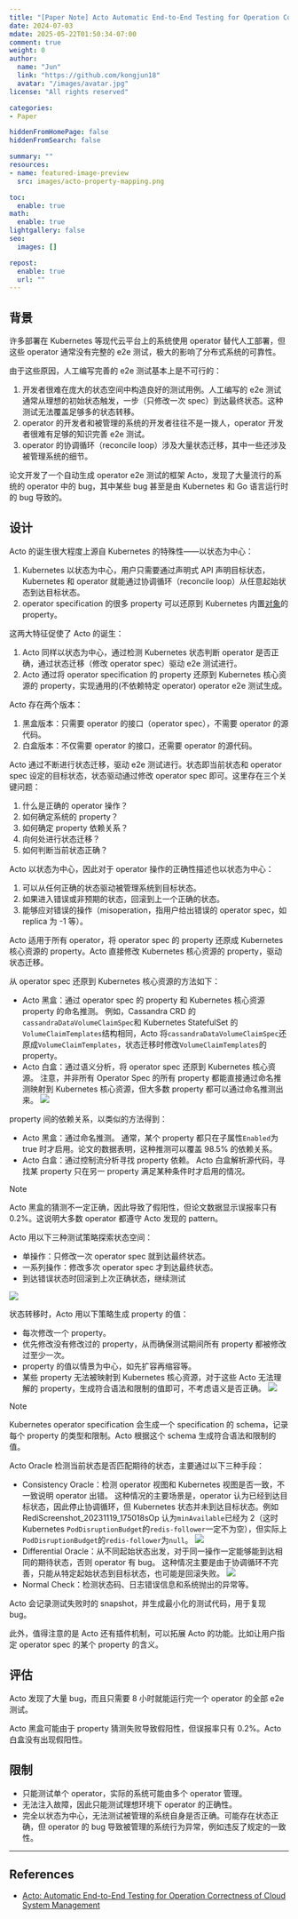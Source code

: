 ```yaml
---
title: "[Paper Note] Acto Automatic End-to-End Testing for Operation Correctness of Cloud System Management"
date: 2024-07-03
mdate: 2025-05-22T01:50:34-07:00
comment: true
weight: 0
author:
  name: "Jun"
  link: "https://github.com/kongjun18"
  avatar: "/images/avatar.jpg"
license: "All rights reserved"

categories:
- Paper

hiddenFromHomePage: false
hiddenFromSearch: false

summary: ""
resources:
- name: featured-image-preview
  src: images/acto-property-mapping.png

toc:
  enable: true
math:
  enable: true
lightgallery: false
seo:
  images: []

repost:
  enable: true
  url: ""
---
```



## 背景
许多部署在 Kubernetes 等现代云平台上的系统使用 operator 替代人工部署，但这些 operator 通常没有完整的 e2e 测试，极大的影响了分布式系统的可靠性。

由于这些原因，人工编写完善的 e2e 测试基本上是不可行的：
1. 开发者很难在庞大的状态空间中构造良好的测试用例。人工编写的 e2e 测试通常从理想的初始状态触发，一步（只修改一次 spec）到达最终状态。这种测试无法覆盖足够多的状态转移。
2. operator 的开发者和被管理的系统的开发者往往不是一拨人，operator 开发者很难有足够的知识完善 e2e 测试。
3. operator 的协调循环（reconcile loop）涉及大量状态迁移，其中一些还涉及被管理系统的细节。

论文开发了一个自动生成 operator e2e 测试的框架 Acto，发现了大量流行的系统的 operator 中的 bug，其中某些 bug 甚至是由 Kubernetes 和 Go 语言运行时的 bug 导致的。
## 设计
Acto 的诞生很大程度上源自 Kubernetes 的特殊性——以状态为中心：
1. Kubernetes 以状态为中心，用户只需要通过声明式 API 声明目标状态，Kubernetes 和 operator 就能通过协调循环（reconcile loop）从任意起始状态到达目标状态。
2. operator specification 的很多 property 可以还原到 Kubernetes 内置[对象](https://kubernetes.io/zh-cn/docs/concepts/overview/working-with-objects/)的 property。

这两大特征促使了 Acto 的诞生：
1. Acto 同样以状态为中心，通过检测 Kubernetes 状态判断 operator 是否正确，通过状态迁移（修改 operator spec）驱动 e2e 测试进行。
2. Acto 通过将 operator specification 的 property 还原到 Kubernetes 核心资源的 property，实现通用的(不依赖特定 operator) operator e2e 测试生成。

Acto 存在两个版本：
1. 黑盒版本：只需要 operator 的接口（operator spec），不需要 operator 的源代码。
2. 白盒版本：不仅需要 operator 的接口，还需要 operator 的源代码。

Acto 通过不断进行状态迁移，驱动 e2e 测试进行。状态即当前状态和 operator spec 设定的目标状态，状态驱动通过修改 operator spec 即可。这里存在三个关键问题：
1. 什么是正确的 operator 操作？
2. 如何确定系统的 property？
3. 如何确定 property 依赖关系？
4. 向何处进行状态迁移？
5. 如何判断当前状态正确？

Acto 以状态为中心，因此对于 operator 操作的正确性描述也以状态为中心：
1. 可以从任何正确的状态驱动被管理系统到目标状态。
2. 如果进入错误或非预期的状态，回滚到上一个正确的状态。
3. 能够应对错误的操作（misoperation，指用户给出错误的 operator spec，如 replica 为 -1 等）。

Acto 适用于所有 operator，将 operator spec 的 property 还原成 Kubernetes 核心资源的 property。Acto 直接修改 Kubernetes 核心资源的 property，驱动状态迁移。

从 operator spec 还原到 Kubernetes 核心资源的方法如下：
- Acto 黑盒：通过 operator spec 的 property  和 Kubernetes 核心资源property 的命名推测。
例如，Cassandra CRD 的`cassandraDataVolumeClaimSpec`和 Kubernetes StatefulSet 的`VolumeClaimTemplates`结构相同，Acto 将`cassandraDataVolumeClaimSpec`还原成`VolumeClaimTemplates`，状态迁移时修改`VolumeClaimTemplates`的 property。
- Acto 白盒：通过语义分析，将 operator spec 还原到 Kubernetes 核心资源。
注意，并非所有 Operator Spec 的所有 property 都能直接通过命名推测映射到 Kubernetes 核心资源，但大多数 property 都可以通过命名推测出来。
![](./images/acto-property-mapping.png)

property 间的依赖关系，以类似的方法得到：
- Acto 黑盒：通过命名推测。
通常，某个 property 都只在子属性`Enabled`为 true 时才启用。论文的数据表明，这种推测可以覆盖 98.5% 的依赖关系。
- Acto 白盒：通过控制流分析寻找 property 依赖。
Acto 白盒解析源代码，寻找某 property 只在另一 property 满足某种条件时才启用的情况。

>[!NOTE]
>Acto 黑盒的猜测不一定正确，因此导致了假阳性，但论文数据显示误报率只有 0.2%。这说明大多数 operator 都遵守 Acto 发现的 pattern。

Acto 用以下三种测试策略探索状态空间：
- 单操作：只修改一次 operator spec 就到达最终状态。
- 一系列操作：修改多次 operator spec 才到达最终状态。
- 到达错误状态时回滚到上次正确状态，继续测试

![](./images/acto-state-transition-of-different-test-trategies.png)

状态转移时，Acto 用以下策略生成 property 的值：
- 每次修改一个 property。
- 优先修改没有修改过的 property，从而确保测试期间所有 property 都被修改过至少一次。
- property 的值以情景为中心，如先扩容再缩容等。
- 某些 property 无法被映射到 Kubernetes 核心资源，对于这些 Acto 无法理解的 property，生成符合语法和限制的值即可，不考虑语义是否正确。
![](./images/acto-builtin-scenarios.png)
>[!NOTE]
>Kubernetes operator specification 会生成一个 specification 的 schema，记录每个 property 的类型和限制。Acto 根据这个 schema 生成符合语法和限制的值。

Acto Oracle 检测当前状态是否匹配期待的状态，主要通过以下三种手段：
- Consistency Oracle：检测 operator 视图和 Kubernetes 视图是否一致，不一致说明 operator 出错。
这种情况的主要场景是，operator 认为已经到达目标状态，因此停止协调循环，但 Kubernetes 状态并未到达目标状态。例如RediScreenshot_20231119_175018sOp 认为`minAvailable`已经为 2（这时 Kubernetes `PodDisruptionBudget`的`redis-follower`一定不为空），但实际上`PodDisruptionBudget`的`redis-follower`为`null`。
![](./images/acto-consistency-oracle.png)
- Differential Oracle：从不同起始状态出发，对于同一操作一定能够能到达相同的期待状态，否则 operator 有 bug。
这种情况主要是由于协调循环不完善，只能从特定起始状态到目标状态，也可能是回滚失败。
![](./images/acto-differential-oracle.png)
- Normal Check：检测状态码、日志错误信息和系统抛出的异常等。

Acto 会记录测试失败时的 snapshot，并生成最小化的测试代码，用于复现 bug。

此外，值得注意的是 Acto 还有插件机制，可以拓展 Acto 的功能。比如让用户指定 operator spec 的某个 property 的含义。

## 评估
Acto 发现了大量 bug，而且只需要 8 小时就能运行完一个 operator 的全部 e2e 测试。

Acto 黑盒可能由于 property 猜测失败导致假阳性，但误报率只有 0.2%。Acto 白盒没有出现假阳性。

## 限制

- 只能测试单个 operator，实际的系统可能由多个 operator 管理。
- 无法注入故障，因此只能测试理想环境下 operator 的正确性。
- 完全以状态为中心，无法测试被管理的系统自身是否正确。可能存在状态正确，但 operator 的 bug 导致被管理的系统行为异常，例如违反了规定的一致性。


---
## References
- [Acto: Automatic End-to-End Testing for Operation Correctness of Cloud System Management](zotero://open-pdf/library/items/XRYCR3P9)
